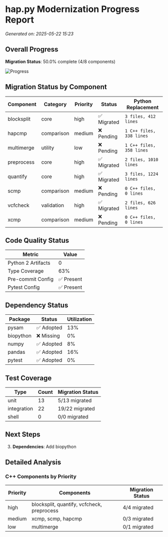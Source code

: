 # hap.py Modernization Progress Report

*Generated on: 2025-05-22 15:23*

## Overall Progress

**Migration Status**: 50.0% complete (4/8 components)

![Progress](https://progress-bar.dev/50/)

## Migration Status by Component

| Component | Category | Priority | Status | Python Replacement |
|-----------|----------|----------|--------|-------------------|
| blocksplit | core | high | ✅ Migrated | `3 files, 412 lines` |
| hapcmp | comparison | medium | ❌ Pending | `1 C++ files, 338 lines` |
| multimerge | utility | low | ❌ Pending | `1 C++ files, 358 lines` |
| preprocess | core | high | ✅ Migrated | `2 files, 1010 lines` |
| quantify | core | high | ✅ Migrated | `3 files, 1224 lines` |
| scmp | comparison | medium | ❌ Pending | `0 C++ files, 0 lines` |
| vcfcheck | validation | high | ✅ Migrated | `2 files, 626 lines` |
| xcmp | comparison | medium | ❌ Pending | `0 C++ files, 0 lines` |

## Code Quality Status

| Metric | Value |
|--------|-------|
| Python 2 Artifacts | 0 |
| Type Coverage | 63% |
| Pre-commit Config | ✅ Present |
| Pytest Config | ✅ Present |

## Dependency Status

| Package | Status | Utilization |
|---------|--------|-------------|
| pysam | ✅ Adopted | 13% |
| biopython | ❌ Missing | 0% |
| numpy | ✅ Adopted | 8% |
| pandas | ✅ Adopted | 16% |
| pytest | ✅ Adopted | 0% |

## Test Coverage

| Type | Count | Migration Status |
|------|-------|------------------|
| unit | 13 | 5/13 migrated |
| integration | 22 | 19/22 migrated |
| shell | 0 | 0/0 migrated |

## Next Steps

3. **Dependencies**: Add biopython

## Detailed Analysis

### C++ Components by Priority

| Priority | Components | Migration Status |
|----------|------------|------------------|
| high | blocksplit, quantify, vcfcheck, preprocess | 4/4 migrated |
| medium | xcmp, scmp, hapcmp | 0/3 migrated |
| low | multimerge | 0/1 migrated |
